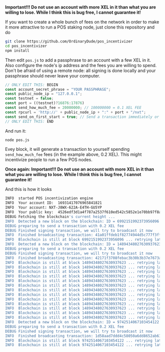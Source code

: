 **Important!!! Do not use an account with more XEL in it than what you are willing to lose. While I think this is bug free, I cannot guarantee it!**

If you want to create a whole bunch of fees on the network in order to make it more attractive to run a POS staking node,
just clone this repository and do

```bash
git clone https://github.com/OrdinaryDude/pos_incentivizer
cd pos_incentivizer
npm install
```

Then edit ```pos.js``` to add a passphrase to an account with a few XEL in it. Also configure the node's ip address and the fees you are willing to spend. Don't be afraid of using a remote node: all signing is done locally and your passphrase should never leave your computer.

```javascript
// ONLY EDIT THIS: BEGIN
const account_secret_phrase = "YOUR PASSPHRASE";
const public_node_ip = "127.0.0.1";
const testnet = false;
const port = ((testnet)?16876:17876)
const send_how_much_fee = 20000000; // 100000000 = 0.1 XEL FEE
const rpcurl = 'http://' + public_node_ip + ":" + port + "/nxt";
const send_on_first_start = true; // Send a transaction immediately or wait for the first block change (true = immediately)
// ONLY EDIT THIS: END
```

And run it:
```bash
node pos.js
```

Evey block, it will generate a transaction to yourself spending ```send_how_much_fee``` fees (in the example above, 0.2 XEL).
This might incentivize people to run a few POS nodes.

**Once again: Important!!! Do not use an account with more XEL in it than what you are willing to lose. While I think this is bug free, I cannot guarantee it!**

And this is how it looks
```bash
INFO  started POS incentivization engine
INFO  Your account ID:	16931417076965841821
INFO  Your account:	NXT-J8WX-622A-E4TH-GU5YP
INFO  Your public key:	4526edf3d1a4f787a2537f610ed542c5852e1e70bb97f8a3c566615f0c00222e
DEBUG Fetching the blockchain's current height ...
INFO  Detected a new block on the blockchain: ID = 6992151992373956096
DEBUG preparing to send a transaction with 0.2 XEL fee
DEBUG Finished signing transaction, we will try to broadcast it now
INFO  Finished broadcasting transaction: 41a01ffdeb1f82774944d5c777f3ffdfe17dc19d67622dff5eda92c1e93a62cd (8611480535910293569)
INFO  Blockchain is still at block 6992151992373956096 ... retrying later
INFO  Detected a new block on the blockchain: ID = 14894348027630937623
DEBUG preparing to send a transaction with 0.2 XEL fee
DEBUG Finished signing transaction, we will try to broadcast it now
INFO  Finished broadcasting transaction: 42171f3708febac3b30b3b37e7673a955e8e1741975cc0c305fa4b0cc10171d4 (14103864494302107458)
INFO  Blockchain is still at block 14894348027630937623 ... retrying later
INFO  Blockchain is still at block 14894348027630937623 ... retrying later
INFO  Blockchain is still at block 14894348027630937623 ... retrying later
INFO  Blockchain is still at block 14894348027630937623 ... retrying later
INFO  Blockchain is still at block 14894348027630937623 ... retrying later
INFO  Blockchain is still at block 14894348027630937623 ... retrying later
INFO  Blockchain is still at block 14894348027630937623 ... retrying later
INFO  Blockchain is still at block 14894348027630937623 ... retrying later
INFO  Blockchain is still at block 14894348027630937623 ... retrying later
INFO  Blockchain is still at block 14894348027630937623 ... retrying later
INFO  Blockchain is still at block 14894348027630937623 ... retrying later
INFO  Blockchain is still at block 14894348027630937623 ... retrying later
INFO  Blockchain is still at block 14894348027630937623 ... retrying later
INFO  Detected a new block on the blockchain: ID = 9742514067103454122
DEBUG preparing to send a transaction with 0.2 XEL fee
DEBUG Finished signing transaction, we will try to broadcast it now
INFO  Finished broadcasting transaction: 1d58aad7ddd4c58050a6dd8652ab610bccb2c8a0f66947826b3c03abdd6d0d11 (9279056656537901085)
INFO  Blockchain is still at block 9742514067103454122 ... retrying later
INFO  Blockchain is still at block 9742514067103454122 ... retrying later
```
